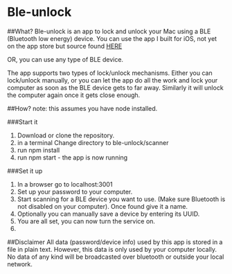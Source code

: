 # Ble-unlock

##What?
Ble-unlock is an app to lock and unlock your Mac using a BLE (Bluetooth low energy) device.
You can use the app I built for iOS, not yet on the app store but source found [HERE](https://github.com/Fredkr/ble-unlock-ios)

OR, you can use any type of BLE device.

The app supports two types of lock/unlock mechanisms. Either you can lock/unlock manually, or you can let the app do all the work and lock your computer as soon as the BLE device gets to far away. Similarly it will unlock the computer again once it gets close enough.

##How?
note: this assumes you have node installed.

###Start it
1. Download or clone the repository.
2. in a terminal Change directory to ble-unlock/scanner
3. run npm install
4. run npm start - the app is now running

###Set it up
1. In a browser go to localhost:3001
2. Set up your password to your computer.
3. Start scanning for a BLE device you want to use. (Make sure Bluetooth is not disabled on your computer). Once found give it a name.
4. Optionally you can manually save a device by entering its UUID.
5. You are all set, you can now turn the service on.
6. 

##Disclaimer
All data (password/device info) used by this app is stored in a file in plain text. However, this data is only used by your computer locally. No data of any kind will be broadcasted over bluetooth or outside your local network.